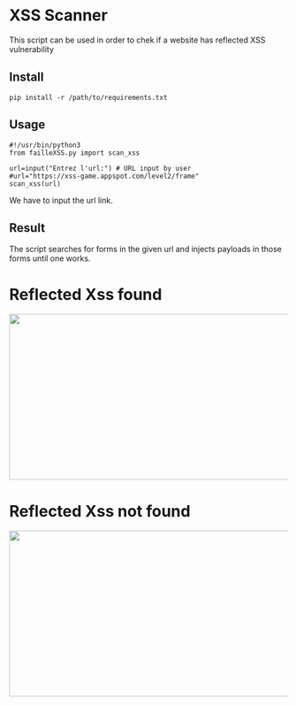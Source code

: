 # XSS Scanner

This script can be used in order to chek if a website
has reflected XSS vulnerability


## Install

```
pip install -r /path/to/requirements.txt
```

## Usage
```
#!/usr/bin/python3
from failleXSS.py import scan_xss

url=input("Entrez l'url:") # URL input by user 
#url="https://xss-game.appspot.com/level2/frame"
scan_xss(url)

```
<p align="center">
</p>

We have to input the url link.

## Result

The script searches for forms in the given url and injects payloads in those forms until one works.

# Reflected Xss found
<p align="center">
  <img width="600" height="300" src="https://user-images.githubusercontent.com/84924786/158654535-a0eac640-7e29-461a-9f81-18e4fd1f5f35.png">
</p>

# Reflected Xss not found
<p align="center">
  <img width="600" height="300" src="https://user-images.githubusercontent.com/84924786/158656160-bc55318d-a378-4241-a847-4f07c05b51a3.png">
</p>





